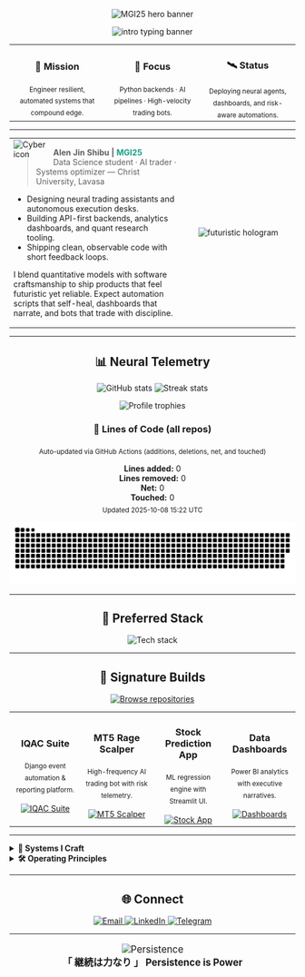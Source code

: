 <!-- README.md for github.com/mgi25 -->

<!-- ═══════════════════════════════════════ HERO ═══════════════════════════════════════ -->
<p align="center">
  <img src="https://capsule-render.vercel.app/api?type=rect&color=0:020024,100:16A085&height=170&section=header&text=MGI25%20%C2%B7%20Cybernetic%20Architect&fontSize=48&fontAlignY=60&fontColor=E5FF70&desc=Automation%20%7C%20AI%20Trading%20%7C%20Neural%20Backends&descAlignY=80&animation=fadeIn" alt="MGI25 hero banner" />
</p>

<div align="center">
  <img src="https://readme-typing-svg.demolab.com?font=IBM+Plex+Mono&pause=1200&color=16A085&center=true&vCenter=true&width=650&lines=%F0%9F%9A%80+Booting+Cyber+Profile...;%E2%9C%A8+Designing+Futuristic+Data+Realities;%F0%9F%A7%AA+AI+%2B+Automation+%2B+Quant+Trading" alt="intro typing banner" />
</div>

<!-- ═══════════════════════════════════════ SIGNAL BOARD ═══════════════════════════════════════ -->
<div align="center">
  <table>
    <tr>
      <td width="33%" align="center">
        <h3>🧭 Mission</h3>
        <sub>Engineer resilient, automated systems that compound edge.</sub>
      </td>
      <td width="33%" align="center">
        <h3>🧠 Focus</h3>
        <sub>Python backends · AI pipelines · High-velocity trading bots.</sub>
      </td>
      <td width="33%" align="center">
        <h3>🛰️ Status</h3>
        <sub>Deploying neural agents, dashboards, and risk-aware automations.</sub>
      </td>
    </tr>
  </table>
</div>

---

<!-- ═══════════════════════════════════════ ABOUT ═══════════════════════════════════════ -->
<table align="center">
  <tr>
    <td width="60%">
      <img src="https://img.icons8.com/external-flaticons-lineal-color-flat-icons/64/external-cyber-security-technology-ecommerce-flaticons-lineal-color-flat-icons.png" align="left" width="70" alt="Cyber icon" />
      <blockquote>
        <b>Alen Jin Shibu | <span style="color:#16A085">MGI25</span></b><br/>
        Data Science student · AI trader · Systems optimizer — Christ University, Lavasa
      </blockquote>
      <ul>
        <li>Designing neural trading assistants and autonomous execution desks.</li>
        <li>Building API-first backends, analytics dashboards, and quant research tooling.</li>
        <li>Shipping clean, observable code with short feedback loops.</li>
      </ul>
      <p>
        I blend quantitative models with software craftsmanship to ship products that feel futuristic yet reliable. Expect automation scripts that self-heal, dashboards that narrate, and bots that trade with discipline.
      </p>
    </td>
    <td width="40%" align="center">
      <img src="https://media.giphy.com/media/ibolLe3mOqHE3PQTtk/giphy.gif" width="230" alt="futuristic hologram"/>
    </td>
  </tr>
</table>

---

<!-- ═══════════════════════════════════════ TELEMETRY ═══════════════════════════════════════ -->
<h2 align="center">📊 Neural Telemetry</h2>
<p align="center">
  <img src="https://github-readme-stats.vercel.app/api?username=mgi25&show_icons=true&theme=radical&hide_border=true" width="45%" alt="GitHub stats"/>
  <img src="https://github-readme-streak-stats.herokuapp.com?user=mgi25&theme=tokyonight&hide_border=true" width="45%" alt="Streak stats"/>
</p>
<p align="center">
  <img src="https://github-profile-trophy.vercel.app/?username=mgi25&theme=matrix&column=6&no-frame=true" alt="Profile trophies"/>
</p>

<!-- 🔴 LOC SECTION UPDATED BY WORKFLOW -->
<h3 align="center">🧮 Lines of Code (all repos)</h3>
<p align="center">
  <sub>Auto-updated via GitHub Actions (additions, deletions, net, and touched)</sub>
</p>
<div align="center">
<!-- LOC:START -->
<div align="center">
<b>Lines added:</b> 0  <br/>
<b>Lines removed:</b> 0  <br/>
<b>Net:</b> 0  <br/>
<b>Touched:</b> 0  <br/>
<sub>Updated 2025-10-08 15:22 UTC</sub></div>
<!-- LOC:END -->
</div>

<p align="center">
  <img src="https://raw.githubusercontent.com/mgi25/mgi25/main/output/github-contribution-grid-snake.svg" alt="Contribution snake" />
</p>

---

<!-- ═══════════════════════════════════════ TECH ═══════════════════════════════════════ -->
<h2 align="center">💾 Preferred Stack</h2>
<p align="center">
  <img src="https://skillicons.dev/icons?i=py,flask,django,fastapi,streamlit,postgres,mysql,sqlite,redis,linux,docker,git,github,js,react,html,css,pandas,numpy,matplotlib,plotly,tailwind&theme=dark" alt="Tech stack" />
</p>

---

<!-- ═══════════════════════════════════════ PROJECTS ═══════════════════════════════════════ -->
<h2 align="center">🚀 Signature Builds</h2>
<p align="center">
  <a href="https://github.com/mgi25?tab=repositories" target="_blank">
    <img src="https://img.shields.io/badge/Explore%20Repositories-16A085?style=for-the-badge&logo=github&logoColor=white" alt="Browse repositories"/>
  </a>
</p>

<div align="center">
  <table>
    <tr>
      <td align="center" width="25%">
        <h3>IQAC Suite</h3>
        <sub>Django event automation & reporting platform.</sub><br/><br/>
        <a href="https://github.com/mgi25/IQAC-Suite">
          <img src="https://img.shields.io/badge/Open-232526?style=for-the-badge&logo=github" alt="IQAC Suite"/>
        </a>
      </td>
      <td align="center" width="25%">
        <h3>MT5 Rage Scalper</h3>
        <sub>High-frequency AI trading bot with risk telemetry.</sub><br/><br/>
        <a href="https://github.com/mgi25?tab=repositories&q=scalper">
          <img src="https://img.shields.io/badge/Open-232526?style=for-the-badge&logo=github" alt="MT5 Scalper"/>
        </a>
      </td>
      <td align="center" width="25%">
        <h3>Stock Prediction App</h3>
        <sub>ML regression engine with Streamlit UI.</sub><br/><br/>
        <a href="https://github.com/mgi25?tab=repositories&q=stock">
          <img src="https://img.shields.io/badge/Open-232526?style=for-the-badge&logo=github" alt="Stock App"/>
        </a>
      </td>
      <td align="center" width="25%">
        <h3>Data Dashboards</h3>
        <sub>Power BI analytics with executive narratives.</sub><br/><br/>
        <a href="https://github.com/mgi25?tab=repositories&q=dashboard">
          <img src="https://img.shields.io/badge/Open-232526?style=for-the-badge&logo=github" alt="Dashboards"/>
        </a>
      </td>
    </tr>
  </table>
</div>

---

<!-- ═══════════════════════════════════════ OPERATING SYSTEM ═══════════════════════════════════════ -->
<details>
  <summary><b>🧠 Systems I Craft</b></summary>
  <ul>
    <li>Python microservices (Flask / FastAPI / Django) tuned for high throughput.</li>
    <li>Quant execution bots with telemetry, guardrails, and resilient scheduling.</li>
    <li>Streamlit control centers and Power BI story-driven dashboards.</li>
    <li>CI/CD pipelines with automated testing, linting, and observability hooks.</li>
  </ul>
</details>

<details>
  <summary><b>🛠️ Operating Principles</b></summary>
  <ul>
    <li>Modular architecture, typed interfaces, and obsessive logging.</li>
    <li>Deterministic environments with disciplined dependency management.</li>
    <li>Monitoring that translates telemetry into decisions — not vanity metrics.</li>
  </ul>
</details>

---

<!-- ═══════════════════════════════════════ CONNECT ═══════════════════════════════════════ -->
<h2 align="center">🌐 Connect</h2>
<p align="center">
  <a href="mailto:alenjinmgi@gmail.com">
    <img src="https://img.shields.io/badge/Email-D14836?style=for-the-badge&logo=gmail&logoColor=white" alt="Email"/>
  </a>
  <a href="https://www.linkedin.com/in/alenjin">
    <img src="https://img.shields.io/badge/LinkedIn-16A085?style=for-the-badge&logo=linkedin" alt="LinkedIn"/>
  </a>
  <a href="https://t.me/alenjinmgi">
    <img src="https://img.shields.io/badge/Telegram-232526?style=for-the-badge&logo=telegram" alt="Telegram"/>
  </a>
</p>

---

<p align="center" style="font-size: 1.2em;">
  <img src="https://media.giphy.com/media/3oKIPwoeGErMmaI43C/giphy.gif" width="80" alt="Persistence"/><br/>
  <b>「 継続は力なり 」  Persistence is Power</b>
</p>
